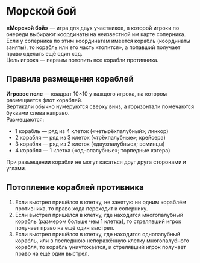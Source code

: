 # Морской бой
**«Морской бой»** — игра для двух участников, в которой игроки по очереди выбирают координаты на неизвестной им карте соперника.  
Если у соперника по этим координатам имеется корабль (координаты заняты), то корабль или его часть «топится», а попавший получает право сделать ещё один ход.  
Цель игрока — первым потопить все корабли противника.

## Правила размещения кораблей
**Игровое поле** — квадрат 10×10 у каждого игрока, на котором размещается флот кораблей.  
Вертикали обычно нумеруются сверху вниз, а горизонтали помечаются буквами слева направо.    
Размещаются:
- 1 корабль — ряд из 4 клеток («четырёхпалубный»; линкор)
- 2 корабля — ряд из 3 клеток («трёхпалубные»; крейсера)
- 3 корабля — ряд из 2 клеток («двухпалубные»; эсминцы)
- 4 корабля — 1 клетка («однопалубные»; торпедные катера)

При размещении корабли не могут касаться друг друга сторонами и углами.

## Потопление кораблей противника
1. Если выстрел пришёлся в клетку, не занятую ни одним кораблём противника, то право хода переходит к сопернику.
2. Если выстрел пришёлся в клетку, где находится многопалубный корабль (размером больше чем 1 клетка), то стрелявший игрок получает право на ещё один выстрел.
3. Если выстрел пришёлся в клетку, где находится однопалубный корабль, или в последнюю непоражённую клетку многопалубного корабля, то корабль уничтожается, и стрелявший игрок получает право на ещё один выстрел.
